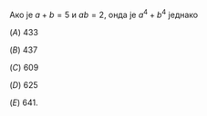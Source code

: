 Ако је $a + b = 5$ и $ab = 2$, онда је $a^4 + b^4$ једнако

$(A)$ $433$

$(B)$ $437$

$(C)$ $609$

$(D)$ $625$

$(E)$ $641$.
